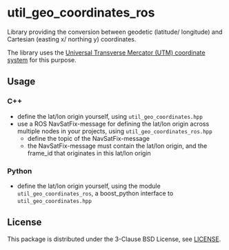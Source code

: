 # util_geo_coordinates_ros

Library providing the conversion between geodetic (latitude/ longitude) and Cartesian (easting x/ northing y) coordinates.

The library uses the [Universal Transverse Mercator (UTM) coordinate system](https://en.wikipedia.org/wiki/Universal_Transverse_Mercator_coordinate_system) for this purpose.

## Usage

### C++
* define the lat/lon origin yourself, using `util_geo_coordinates.hpp`
* use a ROS NavSatFix-message for defining the lat/lon origin across multiple nodes in your projects, using `util_geo_coordinates_ros.hpp`
  * define the topic of the NavSatFix-message
  * the NavSatFix-message must contain the lat/lon origin, and the frame_id that originates in this lat/lon origin

### Python
* define the lat/lon origin yourself, using the module `util_geo_coordinates_ros`, a boost_python interface to `util_geo_coordinates.hpp`

## License
This package is distributed under the 3-Clause BSD License, see [LICENSE](LICENSE).
